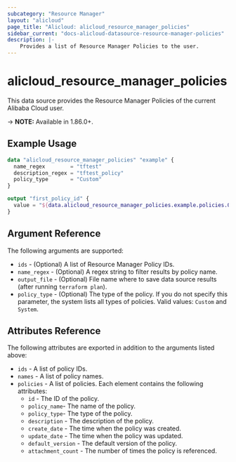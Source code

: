 ```yaml
---
subcategory: "Resource Manager"
layout: "alicloud"
page_title: "Alicloud: alicloud_resource_manager_policies"
sidebar_current: "docs-alicloud-datasource-resource-manager-policies"
description: |-
    Provides a list of Resource Manager Policies to the user.
---
```


# alicloud\_resource\_manager\_policies

This data source provides the Resource Manager Policies of the current Alibaba Cloud user.

-> **NOTE:**  Available in 1.86.0+.

## Example Usage

```terraform
data "alicloud_resource_manager_policies" "example" {
  name_regex        = "tftest"
  description_regex = "tftest_policy"
  policy_type       = "Custom"
}

output "first_policy_id" {
  value = "${data.alicloud_resource_manager_policies.example.policies.0.id}"
}
```

## Argument Reference

The following arguments are supported:

* `ids` - (Optional) A list of Resource Manager Policy IDs.
* `name_regex` - (Optional) A regex string to filter results by policy name.
* `output_file` - (Optional) File name where to save data source results (after running `terraform plan`).
* `policy_type` - (Optional) The type of the policy. If you do not specify this parameter, the system lists all types of policies. Valid values: `Custom` and `System`.

## Attributes Reference

The following attributes are exported in addition to the arguments listed above:

* `ids` - A list of policy IDs.
* `names` - A list of policy names.
* `policies` - A list of policies. Each element contains the following attributes:
    * `id` - The ID of the policy.
    * `policy_name`- The name of the policy.
    * `policy_type`- The type of the policy.
    * `description` - The description of the policy.
    * `create_date` - The time when the policy was created.
    * `update_date` - The time when the policy was updated.
    * `default_version` - The default version of the policy.
    * `attachment_count` - The number of times the policy is referenced.
